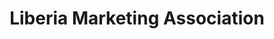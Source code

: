 ---
title: "Liberia Marketing Association"
url: /monrovia/liberia-marketing-association/
shop: Dorfladen
---
